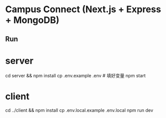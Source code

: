 # Campus Connect (Next.js + Express + MongoDB)

## Run
# server
cd server && npm install
cp .env.example .env   # 填好变量
npm start

# client
cd ../client && npm install
cp .env.local.example .env.local
npm run dev

